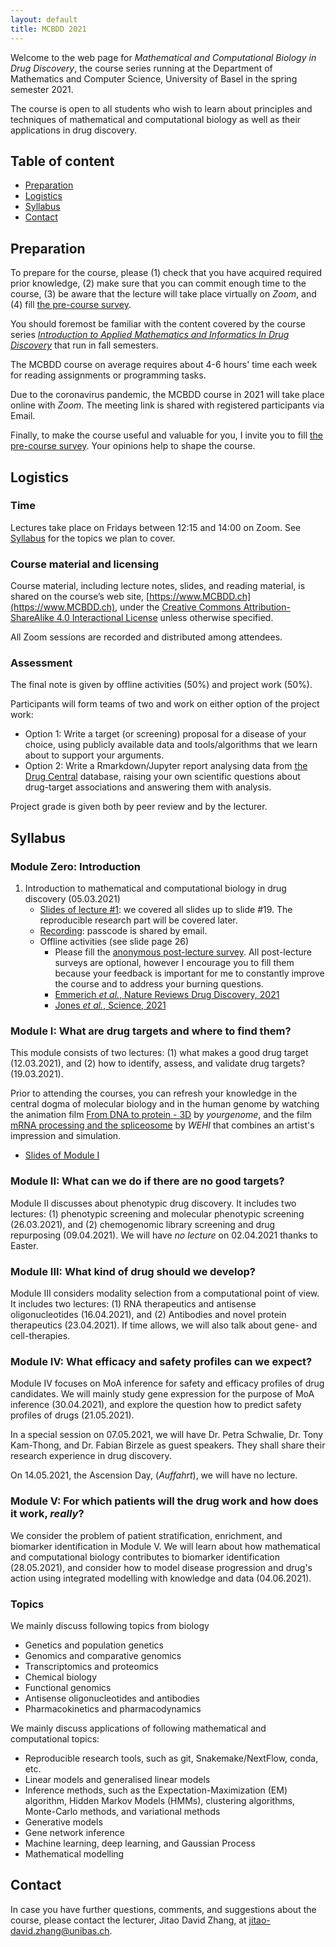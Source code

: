 ```yaml
---
layout: default
title: MCBDD 2021
---
```


Welcome to the web page for _Mathematical and Computational Biology in Drug
Discovery_, the course series running at the Department of Mathematics and
Computer Science, University of Basel in the spring semester 2021.

The course is open to all students who wish to learn about principles and
techniques of mathematical and computational biology as well as their
applications in drug discovery.

## Table of content

- [Preparation](#preparation)
- [Logistics](#logistics)
- [Syllabus](#syllabus)
- [Contact](#contact)


## Preparation

To prepare for the course, please (1) check that you have acquired required
prior knowledge, (2) make sure that you can commit enough time to the course,
(3) be aware that the lecture will take place virtually on *Zoom*, and (4) fill
[the pre-course survey](https://forms.gle/Eqyb75V2JNZSH3qWA).

You should foremost be familiar with the content covered by the course series
[*Introduction to Applied Mathematics and Informatics In Drug
Discovery*](https://www.amidd.ch) that run in fall semesters.

The MCBDD course on average requires about 4-6 hours' time each week for
reading assignments or programming tasks.

Due to the coronavirus pandemic, the MCBDD course in 2021 will take
place online with *Zoom*. The meeting link is shared with registered
participants via Email.

Finally, to make the course useful and valuable for you, I invite you to fill
[the pre-course survey](https://forms.gle/Eqyb75V2JNZSH3qWA). Your opinions help
to shape the course.


## Logistics

### Time

Lectures take place on Fridays between 12:15 and 14:00 on Zoom. See
[Syllabus](#syllabus) for the topics we plan to cover.

### Course material and licensing

Course material, including lecture notes, slides, and reading material, is
shared on the course’s web site, [https://www.MCBDD.ch](https://www.MCBDD.ch),
under the [Creative Commons Attribution-ShareAlike 4.0 Interactional
License](https://creativecommons.org/licenses/by-sa/4.0/) unless otherwise specified.

All Zoom sessions are recorded and distributed among attendees.

### Assessment

The final note is given by offline activities (50%) and project work (50%).

Participants will form teams of two and work on either option of the project
work:

* Option 1: Write a target (or screening) proposal for a disease of your choice, using publicly available data and tools/algorithms that we learn about to support your arguments.
* Option 2: Write a Rmarkdown/Jupyter report analysing data from [the Drug Central](https://drugcentral.org/) database, raising your own scientific questions about drug-target associations and answering them with analysis.

Project grade is given both by peer review and by the lecturer.

## Syllabus

### Module Zero: Introduction

1. Introduction to mathematical and computational biology in drug discovery
   (05.03.2021)
    * [Slides of lecture #1](assets/2021/01/MCBDD-2021-01-Intro.pdf): we covered
      all slides up to slide #19. The reproducible research part will be covered
      later.
    * [Recording](https://unibas.zoom.us/rec/share/CPcuBzEF3wOQCYTNUWvY77jbmLhzMmaKDN8SWZjFFixad-zzcJm-st9vLPcy4kC1.QfrraqDLZhCznlAQ):
    passcode is shared by email.
    * Offline activities (see slide page 26)
      * Please fill the [anonymous post-lecture
        survey](https://forms.gle/idcFHkEQ6WDeD7Bv8). All post-lecture surveys are
        optional, however I encourage you to fill them because your feedback is
        important for me to constantly improve the course and to address your
        burning questions.
      * [Emmerich *et al.*, Nature Reviews Drug Discovery, 2021](assets/2021/01/Emmerich-NRDD-2021-target-assessment.pdf)
      * [Jones *et al.*, Science, 2021](assets/2021/01/Jones-Science-2021-human-genome-20years.pdf)

### Module I: What are drug targets and where to find them?

This module consists of two lectures: (1) what makes a good drug target
(12.03.2021), and (2) how to identify, assess, and validate drug targets?
(19.03.2021).

Prior to attending the courses, you can refresh your knowledge in the central
dogma of molecular biology and in the human genome by watching the animation
film [From DNA to protein - 3D](https://www.youtube.com/watch?v=gG7uCskUOrA) by
*yourgenome*, and the film [mRNA processing and the spliceosome](https://www.youtube.com/watch?v=OfeYFF85u-U&list=PLD0444BD542B4D7D9&index=27)
by *WEHI* that combines an artist's impression and simulation.

* [Slides of Module I](assets/2021/ModuleI/MCBDD-2021-ModuleI.pdf)

### Module II: What can we do if there are no good targets?

Module II discusses about phenotypic drug discovery. It includes two lectures:
(1) phenotypic screening and molecular phenotypic screening (26.03.2021), and
(2) chemogenomic library screening and drug repurposing (09.04.2021). We will
have *no lecture* on 02.04.2021 thanks to Easter.

### Module III: What kind of drug should we develop?

Module III considers modality selection from a computational point of view. It
includes two lectures: (1) RNA therapeutics and antisense oligonucleotides
(16.04.2021), and (2) Antibodies and novel protein therapeutics (23.04.2021). If
time allows, we will also talk about gene- and cell-therapies.

### Module IV: What efficacy and safety profiles can we expect?

Module IV focuses on MoA inference for safety and efficacy profiles of drug
candidates. We will mainly study gene expression for the purpose of MoA
inference (30.04.2021), and explore the question how to predict safety profiles
of drugs (21.05.2021).

In a special session on 07.05.2021, we will have Dr. Petra Schwalie, Dr. Tony
Kam-Thong, and Dr. Fabian Birzele as guest speakers. They shall share their
research experience in drug discovery.

On 14.05.2021, the Ascension Day, (*Auffahrt*), we will have no lecture.

### Module V: For which patients will the drug work and how does it work, *really*?

We consider the problem of patient stratification, enrichment, and biomarker
identification in Module V. We will learn about how mathematical and computational
biology contributes to biomarker identification (28.05.2021), and consider how
to model disease progression and drug's action using integrated modelling with
knowledge and data (04.06.2021).

### Topics

We mainly discuss following topics from biology

* Genetics and population genetics
* Genomics and comparative genomics
* Transcriptomics and proteomics
* Chemical biology
* Functional genomics
* Antisense oligonucleotides and antibodies
* Pharmacokinetics and pharmacodynamics

We mainly discuss applications of following mathematical and computational
topics:

* Reproducible research tools, such as git, Snakemake/NextFlow, conda, etc.
* Linear models and generalised linear models
* Inference methods, such as the Expectation-Maximization (EM) algorithm, Hidden
  Markov Models (HMMs), clustering algorithms, Monte-Carlo methods, and
  variational methods
* Generative models
* Gene network inference
* Machine learning, deep learning, and Gaussian Process
* Mathematical modelling

## Contact

In case you have further questions, comments, and suggestions about the course,
please contact the lecturer, Jitao David Zhang, at
[jitao-david.zhang@unibas.ch](mailto:jitao-david.zhang@unibas.ch).
